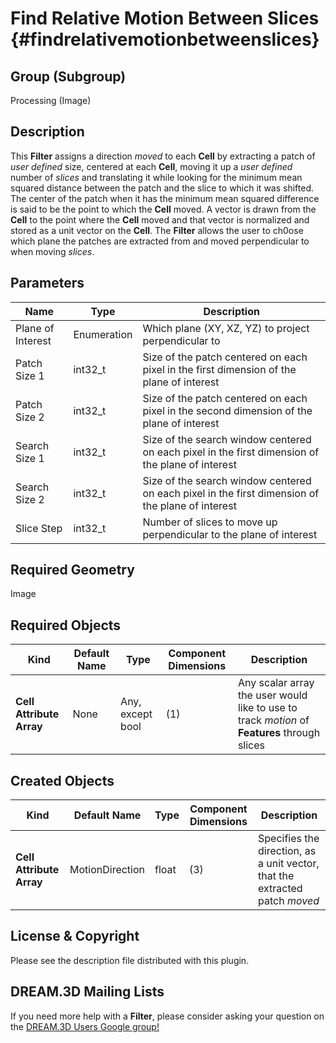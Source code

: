 Find Relative Motion Between Slices {#findrelativemotionbetweenslices}
=============

## Group (Subgroup) ##
Processing (Image)

## Description ##
This **Filter** assigns a direction *moved* to each **Cell** by extracting a patch of *user defined* size, centered at each **Cell**, moving it up a *user defined* number of *slices* and translating it while looking for the minimum mean squared distance between the patch and the slice to which it was shifted.  The center of the patch when it has the minimum mean squared difference is said to be the point to which the **Cell** moved.  A vector is drawn from the **Cell** to the point where the **Cell** moved and that vector is normalized and stored as a unit vector on the **Cell**. The **Filter** allows the user to ch0ose which plane the patches are extracted from and moved perpendicular to when moving *slices*.

## Parameters ##
| Name | Type | Description |
|------|------|------|
| Plane of Interest | Enumeration | Which plane (XY, XZ, YZ) to project perpendicular to |
| Patch Size 1 | int32_t | Size of the patch centered on each pixel in the first dimension of the plane of interest |
| Patch Size 2| int32_t | Size of the patch centered on each pixel in the second dimension of the plane of interest |
| Search Size 1| int32_t | Size of the search window centered on each pixel in the first dimension of the plane of interest |
| Search Size 2 | int32_t | Size of the search window centered on each pixel in the first dimension of the plane of interest |
| Slice Step | int32_t | Number of slices to move up perpendicular to the plane of interest |

## Required Geometry ##
Image 

## Required Objects ##
| Kind | Default Name | Type | Component Dimensions | Description |
|------|--------------|-------------|---------|-----|
| **Cell Attribute Array** | None | Any, except bool | (1) | Any scalar array the user would like to use to track *motion* of **Features** through slices |

## Created Objects ##
| Kind | Default Name | Type | Component Dimensions | Description |
|------|--------------|-------------|---------|-----|
| **Cell Attribute Array** | MotionDirection | float | (3) | Specifies the direction, as a unit vector, that the extracted patch *moved* |

## License & Copyright ##

Please see the description file distributed with this plugin.

## DREAM.3D Mailing Lists ##

If you need more help with a **Filter**, please consider asking your question on the [DREAM.3D Users Google group!](https://groups.google.com/forum/?hl=en#!forum/dream3d-users)


